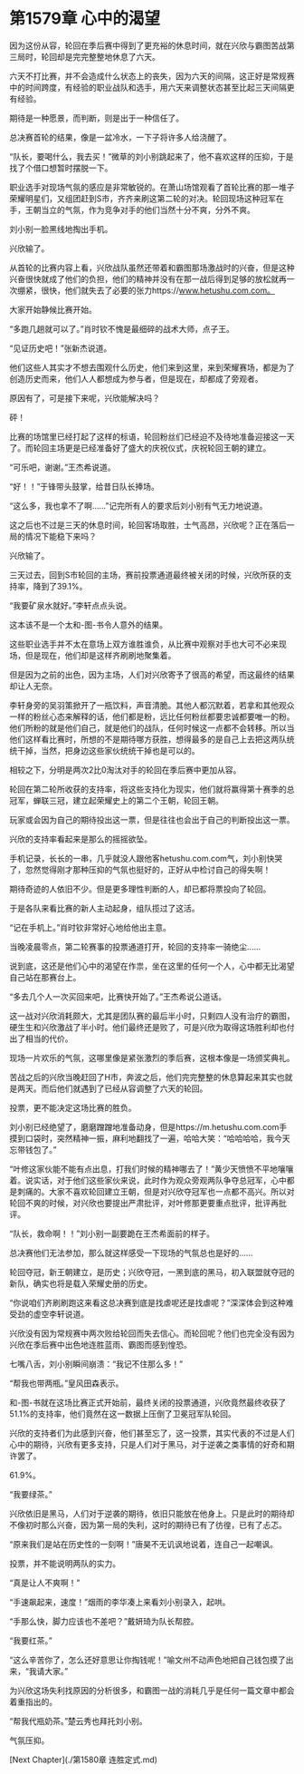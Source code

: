 # 第1579章 心中的渴望

因为这份从容，轮回在季后赛中得到了更充裕的休息时间，就在兴欣与霸图苦战第三局时，轮回却是完完整整地休息了六天。

六天不打比赛，并不会造成什么状态上的丧失，因为六天的间隔，这正好是常规赛中的时间跨度，有经验的职业战队和选手，用六天来调整状态甚至比起三天间隔更有经验。

期待是一种愿景，而判断，则是出于一种信任了。

总决赛首轮的结果，像是一盆冷水，一下子将许多人给浇醒了。

“队长，要喝什么，我去买！”微草的刘小别跳起来了，他不喜欢这样的压抑，于是找了个借口想暂时摆脱一下。

职业选手对现场气氛的感应是非常敏锐的。在萧山场馆观看了首轮比赛的那一堆子荣耀明星们，又组团赶到S市，齐齐来刷这第二轮的对决。轮回现场这种冠军在手，王朝当立的气氛，作为竞争对手的他们当然十分不爽，分外不爽。

刘小别一脸黑线地掏出手机。

兴欣输了。

从首轮的比赛内容上看，兴欣战队虽然还带着和霸图那场激战时的兴奋，但是这种兴奋很快就成了他们的负担，他们的精神并没有在那一战后得到足够的放松就再一次绷紧，很快，他们就失去了必要的张力https://www.hetushu.com.com。

大家开始静候比赛开始。

“多跑几趟就可以了。”肖时钦不愧是最细碎的战术大师，点子王。

“见证历史吧！”张新杰说道。

他们这些人其实才不想去围观什么历史，他们来到这里，来到荣耀赛场，都是为了创造历史而来，他们人人都想成为参与者，但是现在，却都成了旁观者。

原因有了，可是接下来呢，兴欣能解决吗？

砰！

比赛的场馆里已经打起了这样的标语，轮回粉丝们已经迫不及待地准备迎接这一天了。而轮回主场更是已经准备好了盛大的庆祝仪式，庆祝轮回王朝的建立。

“可乐吧，谢谢。”王杰希说道。

“好！！”于锋带头鼓掌，给昔日队长捧场。

“这么多，我也拿不了啊……”记完所有人的要求后刘小别有气无力地说道。

这之后也不过是三天的休息时间，轮回客场取胜，士气高昂，兴欣呢？正在落后一局的情况下能稳下来吗？

兴欣输了。

三天过去，回到S市轮回的主场，赛前投票通道最终被关闭的时候，兴欣所获的支持率，降到了39.1%。

“我要矿泉水就好。”李轩点点头说。

这本该不是一个太和-图-书令人意外的结果。

这些职业选手并不太在意场上双方谁胜谁负，从比赛中观察对手也大可不必来现场，但是现在，他们却是这样齐刷刷地聚集着。

但是因为之前的出色，因为主场，人们对兴欣寄予了很高的希望，而这最终的结果却让人无奈。

李轩身旁的吴羽策掀开了一瓶饮料，声音清脆。其他人都沉默着，若拿和其他观众一样的粉丝心态来解释的话，他们都是粉，远比任何粉丝都要忠诚都要唯一的粉。他们所粉的就是他们自己，就是他们的战队，任何时候这一点都不会转移。所以当他们这样看比赛时，所想的不是期待哪方获胜，想得最多的是自己上去把这两队统统干掉，当然，把身边这些家伙统统干掉也是可以的。

相较之下，分明是两次2比0淘汰对手的轮回在季后赛中更加从容。

轮回在第二轮所收获的支持率，将这些支持化为现实，他们就将赢得第十赛季的总冠军，蝉联三冠，建立起荣耀史上的第二个王朝，轮回王朝。

玩家或会因为自己的期待投出这一票，但是往往也会出于自己的判断投出这一票。

兴欣的支持率看起来是那么的摇摇欲坠。

手机记录，长长的一串，几乎就没人跟他客hetushu.com.com气，刘小别快哭了，忽然觉得刚才那种压抑的气氛也挺好的，正好从中检讨自己的得失啊！

期待奇迹的人依旧不少。但是更多理性判断的人，却已都将票投向了轮回。

于是各队来看比赛的新人主动起身，组队揽过了这活。

“记在手机上。”肖时钦非常好心地给他出主意。

当晚凌晨零点，第二轮赛事的投票通道打开，轮回的支持率一骑绝尘……

说到底，这还是他们心中的渴望在作祟，坐在这里的任何一个人，心中都无比渴望自己站在那赛台上。

“多去几个人一次买回来吧，比赛快开始了。”王杰希说公道话。

这一战对兴欣消耗颇大，尤其是团队赛的最后半小时，只剩四人没有治疗的霸图，硬生生和兴欣激战了半小时。他们最终还是败了，可是兴欣为取得这场胜利却也付出了相当的代价。

现场一片欢乐的气氛，这哪里像是紧张激烈的季后赛，这根本像是一场颁奖典礼。

苦战之后的兴欣当晚赶回了H市，奔波之后，他们完完整整的休息算起来其实也就是两天。而后他们就遇到了已经从容调整了六天的轮回。

投票，更不能决定这场比赛的胜负。

刘小别已经绝望了，磨磨蹭蹭地准备动身，但是https://m.hetushu.com.com手摸到口袋时，突然精神一振，麻利地翻找了一遍，哈哈大笑：“哈哈哈哈，我今天忘带钱包了。”

“叶修这家伙能不能有点出息，打我们时候的精神哪去了！”黄少天愤愤不平地嚷嚷着。说实话，对于他们这些家伙来说，此时作为观众旁观两队争夺总冠军，心中都是刺痛的。大家不喜欢轮回建立王朝，但是对兴欣夺冠军也一点都不高兴。所以对轮回不爽的时候，对兴欣也要提出严肃批评，对叶修那更要重点批评，批评再批评。

“队长，救命啊！！”刘小别一副要跪在王杰希面前的样子。

总决赛他们无法参加，那么就这样感受一下现场的气氛总也是好的……

轮回夺冠，新王朝建立，是历史；兴欣夺冠，一黑到底的黑马，初入联盟就夺冠的新队，确实也将是载入荣耀史册的历史。

“你说咱们齐刷刷跑这来看这总决赛到底是找虐呢还是找虐呢？”深深体会到这种难受劲的虚空李轩说道。

兴欣没有因为常规赛中两次败给轮回而失去信心。而轮回呢？他们也完全没有因为兴欣在季后赛中出色地连胜蓝雨、霸图而感到惶恐。

七嘴八舌，刘小别瞬间崩溃：“我记不住那么多！”

“帮我也带两瓶。”皇风田森表示。

和-图-书就在这场比赛正式开始前，最终关闭的投票通道，兴欣竟然最终收获了51.1%的支持率，他们竟然在这一数据上压倒了卫冕冠军队轮回。

兴欣的支持者们为此感到兴奋，他们甚至忘了，这一投票，其实代表的不过是人们心中的期待，兴欣有更多支持，只是人们对于黑马，对于逆袭之类事情的好奇和期许罢了。

61.9%。

“我要绿茶。”

兴欣依旧是黑马，人们对于逆袭的期待，依旧只能放在他身上。只是此时的期待却不像初时那么兴奋，因为第一局的失利，这时的期待已有了彷徨，已有了忐忑。

“原来我们是站在历史性的一刻啊！”唐昊不无讥讽地说着，连自己一起嘲讽。

投票，并不能说明两队的实力。

“真是让人不爽啊！”

“手速飙起来，速度！”烟雨的李华凑上来看刘小别录入，起哄。

“手那么快，脚力应该也不差吧？”戴妍琦为队长帮腔。

“我要红茶。”

“这么辛苦你了，怎么还好意思让你掏钱呢！”喻文州不动声色地把自己钱包摸了出来，“我请大家。”

为兴欣这场失利找原因的分析很多，和霸图一战的消耗几乎是任何一篇文章中都会着重指出的。

“帮我代瓶奶茶。”楚云秀也拜托刘小别。

气氛压抑。



[Next Chapter](./第1580章 连胜定式.md)